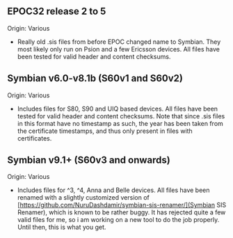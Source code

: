 ## EPOC32 release 2 to 5
Origin: Various
* Really old .sis files from before EPOC changed name to Symbian. They most likely only run on Psion and a few Ericsson devices. All files have been tested for valid header and content checksums.
## Symbian v6.0-v8.1b (S60v1 and S60v2)
Origin: Various
* Includes files for S80, S90 and UIQ based devices. All files have been tested for valid header and content checksums. Note that since .sis files in this format have no timestamp as such, the year has been taken from the certificate timestamps, and thus only present in files with certificates.
## Symbian v9.1+ (S60v3 and onwards)
Origin: Various
* Includes files for ^3, ^4, Anna and Belle devices. All files have been renamed with a slightly customized version of [https://github.com/NuruDashdamir/symbian-sis-renamer/](Symbian SIS Renamer), which is known to be rather buggy. It has rejected quite a few valid files for me, so i am working on a new tool to do the job properly. Until then, this is what you get.
 
